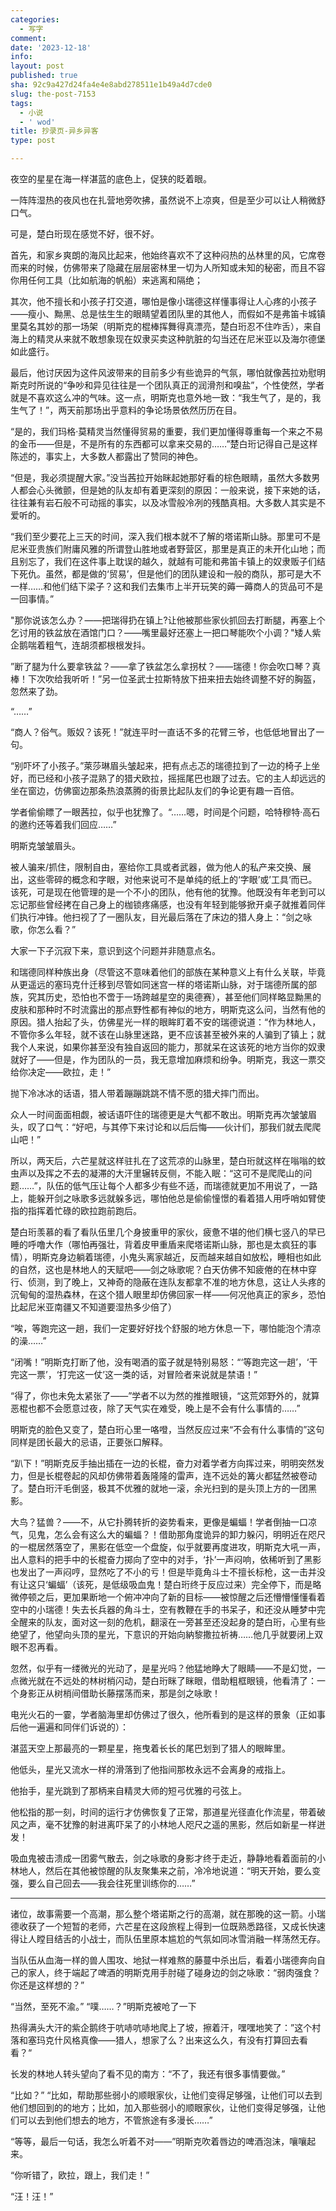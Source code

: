 ```yaml
---
categories:
  - 写字
comment: 
date: '2023-12-18'
info: 
layout: post
published: true
sha: 92c9a427d24fa4e4e8abd278511e1b49a4d7cde0
slug: the-post-7153
tags:
  - 小说
  - ' wod'
title: 抄录页-异乡异客
type: post

---
```


夜空的星星在海一样湛蓝的底色上，促狭的眨着眼。

一阵阵湿热的夜风也在扎营地旁吹拂，虽然说不上凉爽，但是至少可以让人稍微舒口气。

可是，楚白珩现在感觉不好，很不好。

首先，和家乡爽朗的海风比起来，他始终喜欢不了这种闷热的丛林里的风，它席卷而来的时候，仿佛带来了隐藏在层层密林里一切为人所知或未知的秘密，而且不容你用任何工具（比如航海的帆船）来逃离和隔绝；

其次，他不擅长和小孩子打交道，哪怕是像小瑞德这样懂事得让人心疼的小孩子——瘦小、黝黑、总是怯生生的眼睛望着团队里的其他人，而假如不是弗笛卡城镇里莫名其妙的那一场架（明斯克的棍棒挥舞得真漂亮，楚白珩忍不住咋舌），来自海上的精灵从来就不敢想象现在奴隶买卖这种肮脏的勾当还在尼米亚以及海尔德堡如此盛行。

最后，他讨厌因为这件风波带来的目前多少有些诡异的气氛，哪怕就像茜拉劝慰明斯克时所说的“争吵和异见往往是一个团队真正的润滑剂和嗅盐”，个性使然，学者就是不喜欢这么冲的气味。这一点，明斯克也意外地一致：“我生气了，是的，我生气了！”，两天前那场出乎意料的争论场景依然历历在目。

“是的，我们玛格·莫精灵当然懂得贸易的重要，我们更加懂得尊重每一个来之不易的金币——但是，不是所有的东西都可以拿来交易的……”楚白珩记得自己是这样陈述的，事实上，大多数人都露出了赞同的神色。

“但是，我必须提醒大家。”没当茜拉开始眯起她那好看的棕色眼睛，虽然大多数男人都会心头微颤，但是她的队友却有着更深刻的原因：一般来说，接下来她的话，往往兼有岩石般不可动摇的事实，以及冰雪般冷冽的残酷真相。大多数人其实是不爱听的。

“我们至少要花上三天的时间，深入我们根本就不了解的塔诺斯山脉。那里可不是尼米亚贵族们附庸风雅的所谓登山胜地或者野营区，那里是真正的未开化山地；而且别忘了，我们在这件事上耽误的越久，就越有可能和弗笛卡镇上的奴隶贩子们结下死仇。虽然，都是做的‘贸易’，但是他们的团队建设和一般的商队，那可是大不一样……和他们结下梁子？这和我们去集市上半开玩笑的薅一薅商人的货品可不是一回事情。”

"那你说该怎么办？——把瑞得扔在镇上?让他被那些家伙抓回去打断腿，再塞上个乞讨用的铁盆放在酒馆门口？——嘴里最好还塞上一把口琴能吹个小调？"矮人紫企鹅喘着粗气，连胡须都根根发抖。

”断了腿为什么要拿铁盆？——拿了铁盆怎么拿拐杖？——瑞德！你会吹口琴？真棒！下次吹给我听听！”另一位圣武士拉斯特放下扭来扭去始终调整不好的胸盔，忽然来了劲。

“……”

“商人？俗气。贩奴？该死！”就连平时一直话不多的花臂三爷，也低低地冒出了一句。

“别吓坏了小孩子。”萊莎琳眉头皱起来，把有点忐忑的瑞德拉到了一边的椅子上坐好，而已经和小孩子混熟了的猎犬欧拉，摇摇尾巴也跟了过去。它的主人却远远的坐在窗边，仿佛窗边那条热浪蒸腾的街景比起队友们的争论更有趣一百倍。

学者偷偷瞟了一眼茜拉，似乎也犹豫了。“……嗯，时间是个问题，哈特穆特·高石的邀约还等着我们回应……”

明斯克皱皱眉头。

被人骗来/抓住，限制自由，塞给你工具或者武器，做为他人的私产来交换、展出，这些零碎的概念和字眼，对他来说可不是单纯的纸上的‘字眼’或’工具‘而已。该死，可是现在他管理的是一个不小的团队，他有他的犹豫。他既没有年老到可以忘记那些曾经拷在自己身上的枷锁疼痛感，也没有年轻到能够掀开桌子就推着同伴们执行冲锋。他扫视了了一圈队友，目光最后落在了床边的猎人身上：“剑之咏歌，你怎么看？”

大家一下子沉寂下来，意识到这个问题并非随意点名。

和瑞德同样种族出身（尽管这不意味着他们的部族在某种意义上有什么关联，毕竟从更遥远的塞玛克什迁移到尽管如同迷宫一样的塔诺斯山脉，对于瑞德所属的部族，究其历史，恐怕也不啻于一场跨越星空的奥德赛），甚至他们同样略显黝黑的皮肤和那种时不时流露出的那点野性都有神似的地方，明斯克这么问，当然有他的原因。猎人抬起了头，仿佛星光一样的眼眸盯着不安的瑞德说道：“作为林地人，不管你多么年轻，就不该在山脉里迷路，更不应该甚至被外来的人骗到了镇上；就我个人来说，如果你甚至没有独自返回的能力，那就呆在这该死的地方当你的奴隶就好了——但是，作为团队的一员，我无意增加麻烦和纷争。明斯克，我这一票交给你决定——欧拉，走！”

抛下冷冰冰的话语，猎人带着蹦蹦跳跳不情不愿的猎犬摔门而出。

众人一时间面面相觑，被话语吓住的瑞德更是大气都不敢出。明斯克再次皱皱眉头，叹了口气：“好吧，与其停下来讨论和以后后悔——伙计们，那我们就去爬爬山吧！”

所以，两天后，六芒星就这样驻扎在了这荒凉的山脉里，楚白珩就这样在嗡嗡的蚊虫声以及挥之不去的凝滞的大汗里辗转反侧，不能入眠：“这可不是爬爬山的问题……”，队伍的低气压让每个人都多少有些不适，而瑞德就更加不用说了，一路上，能躲开剑之咏歌多远就躲多远，哪怕他总是偷偷憧憬的看着猎人用呼哨如臂使指的指挥着忙碌的欧拉跑前跑后。

楚白珩羡慕的看了看队伍里几个身披重甲的家伙，疲惫不堪的他们横七竖八的早已睡的呼噜大作（哪怕再强壮，背着皮甲重盾来爬塔诺斯山脉，那也是太疯狂的事情），明斯克身边躺着瑞德，小鬼头离家越近，反而越来越自如放松，睡相也如此的自然，这也是林地人的天赋吧——剑之咏歌呢？白天仿佛不知疲倦的在林中穿行、侦测，到了晚上，又神奇的隐蔽在连队友都拿不准的地方休息，这让人头疼的沉甸甸的湿热森林，在这个猎人眼里却仿佛回家一样——何况他真正的家乡，恐怕比起尼米亚南疆又不知道要湿热多少倍了）

“唉，等跑完这一趟，我们一定要好好找个舒服的地方休息一下，哪怕能泡个清凉的澡……”

“闭嘴！”明斯克打断了他，没有喝酒的蛮子就是特别易怒：“‘等跑完这一趟’，‘干完这一票’，‘打完这一仗’这一类的话，对冒险者来说就是禁语！”

“得了，你也未免太紧张了——”学者不以为然的推推眼镜，“这荒郊野外的，就算恶棍也都不会愿意过夜，除了天气实在难受，晚上是不会有什么事情的……”

明斯克的脸色又变了，楚白珩心里一咯噔，当然反应过来“不会有什么事情的”这句同样是团长最大的忌语，正要张口解释。

“趴下！”明斯克反手抽出插在一边的长棍，奋力对着学者方向挥过来，明明突然发力，但是长棍卷起的风却仿佛带着轰隆隆的雷声，连不远处的篝火都猛然被卷动了。楚白珩汗毛倒竖，极其不优雅的就地一滚，余光扫到的是头顶上方的一团黑影。

大鸟？猛兽？——不，从它扑腾转折的姿势看来，更像是蝙蝠！学者倒抽一口凉气，见鬼，怎么会有这么大的蝙蝠？！借助那角度诡异的卸力躲闪，明明近在咫尺的一棍居然落空了，黑影在低空一个盘旋，似乎就要再度进攻，明斯克大吼一声，出人意料的把手中的长棍奋力掷向了空中的对手，‘扑’一声闷响，依稀听到了黑影也发出了一声闷哼，显然吃了不小的亏！但是毕竟角斗士不擅长标枪，这一击并没有让这只‘蝙蝠’（该死，是低级吸血鬼！楚白珩终于反应过来）完全停下，而是略微停顿之后，更加果断地一个俯冲冲向了新的目标——被惊醒之后还懵懵懂懂看着空中的小瑞德！失去长兵器的角斗士，空有教鞭在手的书呆子，和还没从睡梦中完全醒来的队友，面对这一刻的危机，翻滚在一旁甚至还没起身的楚白珩，心里有些绝望了，他望向头顶的星光，下意识的开始向納黎撒拉祈祷……他几乎就要闭上双眼不忍再看。

忽然，似乎有一缕微光的光动了，是星光吗？他猛地睁大了眼睛——不是幻觉，一点微光就在不远处的林树梢闪动，楚白珩眯了眯眼，借助粗框眼镜，他看清了：一个身影正从树梢间借助长藤摆荡而来，那是剑之咏歌！

电光火石的一霎，学者脑海里却仿佛过了很久，他所看到的是这样的景象（正如事后他一遍遍和同伴们诉说的）：

湛蓝天空上那最亮的一颗星星，拖曳着长长的尾巴划到了猎人的眼眸里。

他低头，星光又流水一样的滑落到了他指间那枚永远不会离身的戒指上。

他抬手，星光跳到了那柄来自精灵大师的短弓优雅的弓弦上。

他松指的那一刻，时间的运行才仿佛恢复了正常，那道星光径直化作流星，带着破风之声，毫不犹豫的射进离吓呆了的小林地人咫尺之遥的黑影，然后如新星一样迸发！

吸血鬼被击溃成一团雾气散去，剑之咏歌的身影才终于走近，静静地看着面前的小林地人，然后在其他被惊醒的队友聚集来之前，冷冷地说道：“明天开始，要么变强，要么自己回去——我会往死里训练你的……”

---

诸位，故事需要一个高潮，那么整个塔诺斯之行的高潮，就在那晚的这一箭。小瑞德收获了一个短暂的老师，六芒星在这段旅程上得到一位既熟悉路径，又成长快速得让人瞠目结舌的小战士，而队伍里原本尴尬的气氛如同冰雪消融一样荡然无存。

当队伍从血海一样的兽人围攻、地狱一样难熬的藤蔓中杀出后，看着小瑞德奔向自己的家人，终于端起了啤酒的明斯克用手肘碰了碰身边的剑之咏歌：“弱肉强食？你还是这样想的？”

“当然，至死不渝。” “噗……？”明斯克被呛了一下

热得满头大汗的紫企鹅终于吭哧吭哧地爬上了坡，擦着汗，嘿嘿地笑了：”这个村落和塞玛克什风格真像——猎人，想家了么？出来这么久，有没有打算回去看看？“

长发的林地人转头望向了看不见的南方：“不了，我还有很多事情要做。”

“比如？” “比如，帮助那些弱小的顺眼家伙，让他们变得足够强，让他们可以去到他们想回到的的地方；比如，加入那些弱小的顺眼家伙，让他们变得足够强，让他们可以去到他们想去的地方，不管旅途有多漫长……”

“等等，最后一句话，我怎么听着不对——”明斯克吹着唇边的啤酒泡沫，嚷嚷起来。

“你听错了，欧拉，跟上，我们走！”
 
“汪！汪！”